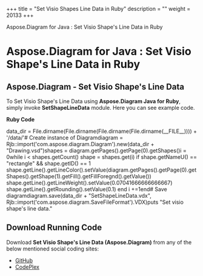 +++
title = "Set Visio Shapes Line Data in Ruby" 
description = "" 
weight = 20133 
+++

Aspose.Diagram for Java : Set Visio Shape's Line Data in Ruby  

# Aspose.Diagram for Java : Set Visio Shape's Line Data in Ruby


## Aspose.Diagram - Set Visio Shape's Line Data

To Set Visio Shape's Line Data using **Aspose.Diagram Java for Ruby**, simply invoke **SetShapeLineData** module. Here you can see example code.

**Ruby Code**

data\_dir = File.dirname(File.dirname(File.dirname(File.dirname(\_\_FILE\_\_)))) + '/data/'# Create instance of Diagramdiagram = Rjb::import('com.aspose.diagram.Diagram').new(data\_dir + "Drawing.vsd")shapes = diagram.getPages().getPage(0).getShapes()i = 0while i < shapes.getCount()    shape = shapes.get(i)    if shape.getNameU() == "rectangle" && shape.getID() == 1        shape.getLine().getLineColor().setValue(diagram.getPages().getPage(0).getShapes().getShape(1).getFill().getFillForegnd().getValue())        shape.getLine().getLineWeight().setValue(0.07041666666666667)        shape.getLine().getRounding().setValue(0.1)    end    i +=1end# Save diagramdiagram.save(data\_dir + "SetShapeLineData.vdx", Rjb::import('com.aspose.diagram.SaveFileFormat').VDX)puts "Set visio shape's line data."

## Download Running Code

Download **Set Visio Shape's Line Data (Aspose.Diagram)** from any of the below mentioned social coding sites:

*   [GitHub](https://github.com/asposediagram/Aspose.Diagram-for-Java/blob/master/Plugins/Aspose_Diagram_Java_for_Ruby/lib/asposediagramjava/Shapes/setshapelinedata.rb)
*   [CodePlex](https://asposediagramjavaruby.codeplex.com/SourceControl/latest#lib/asposediagramjava/Shapes/setshapelinedata.rb)

